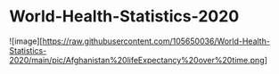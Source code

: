 # World-Health-Statistics-2020


![image][https://raw.githubusercontent.com/105650036/World-Health-Statistics-2020/main/pic/Afghanistan%20lifeExpectancy%20over%20time.png]

